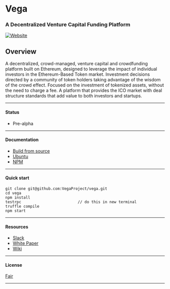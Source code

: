 # Vega
### A Decentralized Venture Capital Funding Platform
[![Website](https://cdn-images-1.medium.com/max/119/1*S5uPPLkh3B-03lV482Ddrg@2x.png)](http://www.vega.fund)

Overview
----
A decentralized, crowd-managed, venture capital and crowdfunding platform built on Ethereum, designed to leverage the impact of individual investors in the Ethereum-Based Token market. Investment decisions directed by a community of token holders taking advantage of the wisdom of the crowd effect. Focused on the investment of tokenized assets, without the need to charge a fee. A platform that provides the ICO market with deal structure standards that add value to both investors and startups.

----

#### Status
- Pre-alpha

---
#### Documentation
- [Build from source](https://github.com/VegaProject/wiki/wiki/Install-and-Build)
- [Ubuntu]()
- [NPM]()

---
#### Quick start
	git clone git@github.com:VegaProject/vega.git
	cd vega
	npm install
	testrpc 						// do this in new terminal
	truffle compile
	npm start

---	
#### Resources
- [Slack](https://vega-fund.slack.com/shared_invite/MTUxOTE1MDQ2OTk5LTE0ODg5NDQ4MzItMWFhNGE1YjhhMA)
- [White Paper](https://docs.google.com/document/d/1rgMqqoE7NNTPCLEGyCSBfYW39hqAPEi0U6tS105-U3g/edit)
- [Wiki](https://github.com/VegaProject/wiki/wiki)

---
#### License
[Fair](https://github.com/VegaProject/vega/blob/master/LICENSE)

---